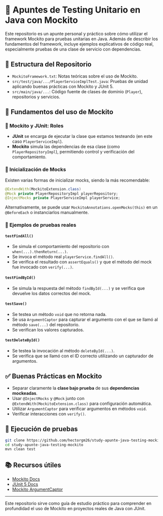 
# 🧪 Apuntes de Testing Unitario en Java con Mockito

Este repositorio es un apunte personal y práctico sobre cómo utilizar el framework Mockito para pruebas unitarias en Java. Además de describir los fundamentos del framework, incluye ejemplos explicativos de código real, especialmente pruebas de una clase de servicio con dependencias.

## 📂 Estructura del Repositorio

- `MockitoFramework.txt`: Notas teóricas sobre el uso de Mockito.
- `src/test/java/.../PlayerServiceImplTest.java`: Pruebas de unidad aplicando buenas prácticas con Mockito y JUnit 5.
- `src/main/java/...`: Código fuente de clases de dominio (`Player`), repositorios y servicios.

## 🧰 Fundamentos del uso de Mockito

### 🔧 Mockito y JUnit: Roles

- **JUnit** se encarga de ejecutar la clase que estamos testeando (en este caso `PlayerServiceImpl`).
- **Mockito** simula las dependencias de esa clase (como `PlayerRepositoryImpl`), permitiendo control y verificación del comportamiento.

### 🔩 Inicialización de Mocks

Existen varias formas de inicializar mocks, siendo la más recomendable:

```java
@ExtendWith(MockitoExtension.class)
@Mock private PlayerRepositoryImpl playerRepository;
@InjectMocks private PlayerServiceImpl playerService;
```

Alternativamente, se puede usar `MockitoAnnotations.openMocks(this)` en un `@BeforeEach` o instanciarlos manualmente.

### 🧪 Ejemplos de pruebas reales

#### `testFindAll()`
- Se simula el comportamiento del repositorio con `when(...).thenReturn(...)`.
- Se invoca el método real `playerService.findAll()`.
- Se verifica el resultado con `assertEquals()` y que el método del mock fue invocado con `verify(...)`.

#### `testFindById()`
- Se simula la respuesta del método `findById(...)` y se verifica que devuelve los datos correctos del mock.

#### `testSave()`
- Se testea un método `void` que no retorna nada.
- Se usa `ArgumentCaptor` para capturar el argumento con el que se llamó al método `save(...)` del repositorio.
- Se verifican los valores capturados.

#### `testDeleteById()`
- Se testea la invocación al método `deleteById(...)`.
- Se verifica que se llamó con el ID correcto utilizando un capturador de argumentos.

## ✅ Buenas Prácticas en Mockito

- Separar claramente la **clase bajo prueba** de sus **dependencias mockeadas**.
- Usar `@InjectMocks` y `@Mock` junto con `@ExtendWith(MockitoExtension.class)` para configuración automática.
- Utilizar `ArgumentCaptor` para verificar argumentos en métodos `void`.
- Verificar interacciones con `verify()`.

## 🚀 Ejecución de pruebas

```bash
git clone https://github.com/hectorgm26/study-apunte-java-testing-mockito.git
cd study-apunte-java-testing-mockito
mvn clean test
```

## 📚 Recursos útiles

- [Mockito Docs](https://site.mockito.org/)
- [JUnit 5 Docs](https://junit.org/junit5/)
- [Mockito ArgumentCaptor](https://www.baeldung.com/mockito-argumentcaptor)

---

Este repositorio sirve como guía de estudio práctico para comprender en profundidad el uso de Mockito en proyectos reales de Java con JUnit.
